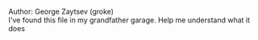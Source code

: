 Author: George Zaytsev (groke)<br>
I've found this file in my grandfather garage. Help me understand what it does